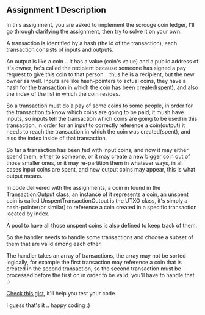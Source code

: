 ## Assignment 1 Description
In this assignment, you are asked to implement the scrooge coin ledger, I'll go through clarifying the assignment, then try to solve it on your own.

A transaction is identified by a hash (the id of the transaction), each transaction consists of inputs and outputs.

An output is like a coin .. it has a value (coin's value) and a public address of it's owner, he's called the recipient because someone has signed a pay request to give this coin to that person .. thus he is a recipient, but the new owner as well.
Inputs are like hash-pointers to actual coins, they have a hash for the transaction in which the coin has been created(spent), and also the index of the list in which the coin resides.

So a transaction must do a pay of some coins to some people, in order for the transaction to know which coins are going to be paid, it mush have inputs, so inputs tell the transaction which coins are going to be used in this transaction, in order for an input to correctly reference a coin(output) it needs to reach the transaction in which the coin was created(spent), and also the index inside of that transaction.

So far a transaction has been fed with input coins, and now it may either spend them, either to someone, or it may create a new bigger coin out of those smaller ones, or it may re-partition them in whatever ways, in all cases input coins are spent, and new output coins may appear, this is what output means.

In code delivered with the assignments, a coin in found in the Transaction.Output class, an instance of it represents a coin, an unspent coin is called UnspentTransactionOutput is the UTXO class, it's simply a hash-pointer(or similar) to reference a coin created in a specific transaction located by index.

A pool to have all those unspent coins is also defined to keep track of them.

So the handler needs to handle some transactions and choose a subset of them that are valid among each other.

The handler takes an array of transactions, the array may not be sorted logically, for example the first transaction may reference a coin that is created in the second transaction, so the second transaction must be processed before the first on in order to be valid, you'll have to handle that :)

[Check this gist](https://gist.github.com/mentlsve/ef15013f1e6e5abd82996b34a7b4131b), it'll help you test your code.

I guess that's it .. happy coding :)
